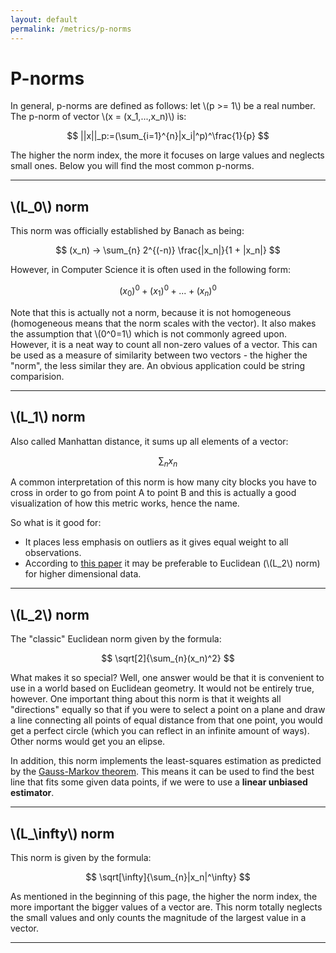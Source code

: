 ```yaml
---
layout: default
permalink: /metrics/p-norms
---
```


<script type="text/javascript" src="http://cdn.mathjax.org/mathjax/latest/MathJax.js?config=TeX-AMS-MML_HTMLorMML"></script>

# P-norms

In general, p-norms are defined as follows: let \\(p >= 1\\) be a real number. The p-norm of vector \\(x = (x_1,...,x_n)\\) is:

$$
||x||_p:=(\sum_{i=1}^{n}|x_i|^p)^\frac{1}{p}
$$

The higher the norm index, the more it focuses on large values and neglects small ones.
Below you will find the most common p-norms.

---
## \\(L_0\\) norm

This norm was officially established by Banach as being:

$$
(x_n) → \sum_{n} 2^{(-n)} \frac{|x_n|}{1 + |x_n|}
$$

However, in Computer Science it is often used in the following form:

$$
(x_0)^0+(x_1)^0+...+(x_n)^0
$$

Note that this is actually not a norm, because it is not homogeneous (homogeneous means that the norm scales with the vector). It also makes the assumption that \\(0^0=1\\) which is not commonly agreed upon. 
However, it is a neat way to count all non-zero values of a vector. This can be used as a measure of similarity between two vectors - the higher the "norm", the less similar they are. An obvious application could be string comparision.

---
## \\(L_1\\) norm

Also called Manhattan distance, it sums up all elements of a vector:

$$
\sum_{n}x_n
$$

A common interpretation of this norm is how many city blocks you have to cross in order to go from point A to point B and this is actually a good visualization of how this metric works, hence the name. 

So what is it good for:
- It places less emphasis on outliers as it gives equal weight to all observations.
- According to [this paper](https://bib.dbvis.de/uploadedFiles/155.pdf) it may be preferable to Euclidean (\\(L_2\\) norm) for higher dimensional data.

---
## \\(L_2\\) norm

The "classic" Euclidean norm given by the formula:

$$
\sqrt[2]{\sum_{n}(x_n)^2}
$$

What makes it so special? Well, one answer would be that it is convenient to use in a world based on Euclidean geometry. It would not be entirely true, however. One important thing about this norm is that it weights all "directions" equally so that if you were to select a point on a plane and draw a line connecting all points of equal distance from that one point, you would get a perfect circle (which you can reflect in an infinite amount of ways). Other norms would get you an elipse.

In addition, this norm implements the least-squares estimation as predicted by the [Gauss-Markov theorem](https://en.wikipedia.org/wiki/Gauss%E2%80%93Markov_theorem#Statement). This means it can be used to find the best line that fits some given data points, if we were to use a **linear unbiased estimator**.

---
## \\(L_\infty\\) norm

This norm is given by the formula:

$$
\sqrt[\infty]{\sum_{n}|x_n|^\infty}
$$

As mentioned in the beginning of this page, the higher the norm index, the more important the bigger values of a vector are. This norm totally neglects the small values and only counts the magnitude of the largest value in a vector.

---
